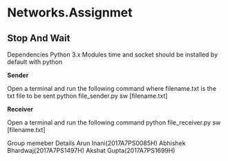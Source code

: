 # Networks.Assignmet

## Stop And Wait

Dependencies
Python 3.x
Modules time and socket should be installed by default with python

**Sender**

Open a terminal and run the following command where filename.txt is the txt file to be sent
python file_sender.py sw [filename.txt]


**Receiver**

Open a terminal and run the following command
python file_receiver.py sw [filename.txt]


Group memeber Details
Arun Inani(2017A7PS0085H)
Abhishek Bhardwaj(2017A7PS1497H)
Akshat Gupta(2017A7PS1699H)
